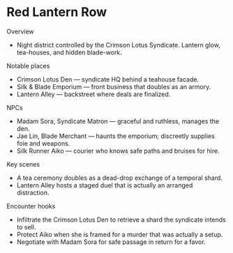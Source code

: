 # Red Lantern Row

Overview
- Night district controlled by the Crimson Lotus Syndicate. Lantern glow, tea-houses, and hidden blade-work.

Notable places
- Crimson Lotus Den — syndicate HQ behind a teahouse facade.
- Silk & Blade Emporium — front business that doubles as an armory.
- Lantern Alley — backstreet where deals are finalized.

NPCs
- Madam Sora, Syndicate Matron — graceful and ruthless, manages the den.
- Jae Lin, Blade Merchant — haunts the emporium; discreetly supplies foie and weapons.
- Silk Runner Aiko — courier who knows safe paths and bruises for hire.

Key scenes
- A tea ceremony doubles as a dead-drop exchange of a temporal shard.
- Lantern Alley hosts a staged duel that is actually an arranged distraction.

Encounter hooks
- Infiltrate the Crimson Lotus Den to retrieve a shard the syndicate intends to sell.
- Protect Aiko when she is framed for a murder that was actually a setup.
- Negotiate with Madam Sora for safe passage in return for a favor.
